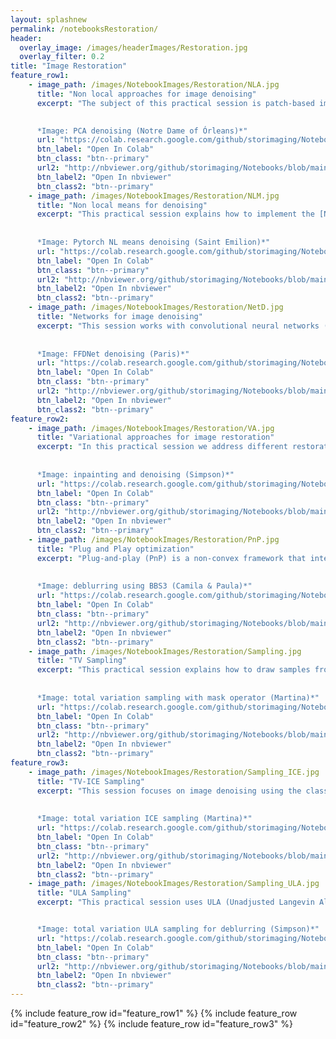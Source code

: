 ```yaml
---
layout: splashnew
permalink: /notebooksRestoration/
header:
  overlay_image: /images/headerImages/Restoration.jpg
  overlay_filter: 0.2
title: "Image Restoration"
feature_row1:
    - image_path: /images/NotebookImages/Restoration/NLA.jpg
      title: "Non local approaches for image denoising"
      excerpt: "The subject of this practical session is patch-based image denoising. It covers PCA image denoising, inspired by the paper [*C.-A. Deledalle and J. Salmon and A. Dalalyan, Image denoising with patch based PCA: local versus global, proceedings of BMVC 2011.*](https://hal.inria.fr/hal-00654289/) and DCT image denoising based on the algorithm described on [*Guoshen Yu, and Guillermo Sapiro, DCT image denoising: a simple and effective image denoising algorithm, Image Processing On Line, 1 (2011)*](https://www.ipol.im/pub/art/2011/ys-dct/).
      

      *Image: PCA denoising (Notre Dame of Órleans)*"
      url: "https://colab.research.google.com/github/storimaging/Notebooks/blob/main/Restoration/Non_local_approaches_for_image_denoising.ipynb"
      btn_label: "Open In Colab"
      btn_class: "btn--primary"
      url2: "http://nbviewer.org/github/storimaging/Notebooks/blob/main/Restoration/Non_local_approaches_for_image_denoising.ipynb"
      btn_label2: "Open In nbviewer"
      btn_class2: "btn--primary"
    - image_path: /images/NotebookImages/Restoration/NLM.jpg
      title: "Non local means for denoising"
      excerpt: "This practical session explains how to implement the [Non local means algorithm](https://epubs.siam.org/doi/pdf/10.1137/040616024?casa_token=T_quJzhNoP8AAAAA:JYmsToAmRuk_jyIaLUEpwQqlmu5rCCB_j49qFTrhCchWUE2RgFC8SWsh5i-yEVnrNd1GTt5f29HClw) for denoising images, introduced in 2005 by Buades, Coll and Morel in [Buades, A., Coll, B., & Morel, J.-M. (2005). *A review of image denoising algorithms, with a new one*. Multiscale modeling & simulation, 4(2), 490-530.](https://hal.archives-ouvertes.fr/hal-00271141/document). The session describes various implementations of the algorithm: from the naive version, through an implementation using integral images, and finally the pytorch version.
      
      
      *Image: Pytorch NL means denoising (Saint Emilion)*"
      url: "https://colab.research.google.com/github/storimaging/Notebooks/blob/main/Restoration/Non_Local_Means_for_denoising.ipynb"
      btn_label: "Open In Colab"
      btn_class: "btn--primary"
      url2: "http://nbviewer.org/github/storimaging/Notebooks/blob/main/Restoration/Non_Local_Means_for_denoising.ipynb"
      btn_label2: "Open In nbviewer"
      btn_class2: "btn--primary"
    - image_path: /images/NotebookImages/Restoration/NetD.jpg
      title: "Networks for image denoising"
      excerpt: "This session works with convolutional neural networks (CNN) to denoise images. Special emphasis is placed on [FFDnet](https://arxiv.org/abs/1710.04026) as well as on generalization problems and solutions such as Bias free networks, studied in [Mohan et al., Robust and interpretable blind image denoising via bias-free convolutional neural networks, 2020](https://arxiv.org/abs/1906.05478v3).
      
      
      *Image: FFDNet denoising (Paris)*"
      url: "https://colab.research.google.com/github/storimaging/Notebooks/blob/main/Restoration/Networks_for_image_denoising.ipynb"
      btn_label: "Open In Colab"
      btn_class: "btn--primary"
      url2: "http://nbviewer.org/github/storimaging/Notebooks/blob/main/Restoration/Networks_for_image_denoising.ipynb"
      btn_label2: "Open In nbviewer"
      btn_class2: "btn--primary"
feature_row2:
    - image_path: /images/NotebookImages/Restoration/VA.jpg
      title: "Variational approaches for image restoration"
      excerpt: "In this practical session we address different restoration problems such as inpainting, denoising and deblurring. Several variational approaches are used depending on the conditions of the problem: Tikhonov regularization, Total variation L1 and L2, and Wiener filtering.
      
      
      *Image: inpainting and denoising (Simpson)*"
      url: "https://colab.research.google.com/github/storimaging/Notebooks/blob/main/Restoration/Variational_approaches_for_image_restoration.ipynb"
      btn_label: "Open In Colab"
      btn_class: "btn--primary"
      url2: "http://nbviewer.org/github/storimaging/Notebooks/blob/main/Restoration/Variational_approaches_for_image_restoration.ipynb"
      btn_label2: "Open In nbviewer"
      btn_class2: "btn--primary"
    - image_path: /images/NotebookImages/Restoration/PnP.jpg
      title: "Plug and Play optimization"
      excerpt: "Plug-and-play (PnP) is a non-convex framework that integrates modern denoising priors into proximal algorithms. This practical session explains and shows inpainting end deblurring experiments using the following PnP algorithms: PnP ADMM, PnP FBS, PnP BBS, PnP BBS2 and PnP BBS3.
      
      
      *Image: deblurring using BBS3 (Camila & Paula)*"
      url: "https://colab.research.google.com/github/storimaging/Notebooks/blob/main/Restoration/Plug_and_Play_optimization.ipynb"
      btn_label: "Open In Colab"
      btn_class: "btn--primary"
      url2: "http://nbviewer.org/github/storimaging/Notebooks/blob/main/Restoration/Plug_and_Play_optimization.ipynb"
      btn_label2: "Open In nbviewer"
      btn_class2: "btn--primary"
    - image_path: /images/NotebookImages/Restoration/Sampling.jpg
      title: "TV Sampling"
      excerpt: "This practical session explains how to draw samples from different distributions. It uses the Metropolis algorithm, inspired by what is used in [Louchet, C., & Moisan, L. (2008, August). Total variation denoising using posterior expectation, EUSIPCO 2008](https://hal.archives-ouvertes.fr/hal-00258849/file/lm08ok.pdf).
      
      
      *Image: total variation sampling with mask operator (Martina)*"
      url: "https://colab.research.google.com/github/storimaging/Notebooks/blob/main/Restoration/Sampling_TV.ipynb"
      btn_label: "Open In Colab"
      btn_class: "btn--primary"
      url2: "http://nbviewer.org/github/storimaging/Notebooks/blob/main/Restoration/Sampling_TV.ipynb"
      btn_label2: "Open In nbviewer"
      btn_class2: "btn--primary"
feature_row3:
    - image_path: /images/NotebookImages/Restoration/Sampling_ICE.jpg
      title: "TV-ICE Sampling"
      excerpt: "This session focuses on image denoising using the classical TVL2 model using the algorithm Iterated Conditional Expectation (ICE). It is inspired by the article [Louchet, C.,  Moisan, L., *Total variation denoising using iterated conditional expectation*. In 2014 22nd European Signal Processing Conference (EUSIPCO) (pp. 1592-1596). 2014](https://hal.archives-ouvertes.fr/hal-01214735). 
      
      
      *Image: total variation ICE sampling (Martina)*"
      url: "https://colab.research.google.com/github/storimaging/Notebooks/blob/main/Restoration/TVICE.ipynb"
      btn_label: "Open In Colab"
      btn_class: "btn--primary"
      url2: "http://nbviewer.org/github/storimaging/Notebooks/blob/main/Restoration/TVICE.ipynb"
      btn_label2: "Open In nbviewer"
      btn_class2: "btn--primary"
    - image_path: /images/NotebookImages/Restoration/Sampling_ULA.jpg
      title: "ULA Sampling"
      excerpt: "This practical session uses ULA (Unadjusted Langevin Algorithm) to sample from distributions. In particular, this practical session shows how to use the algorithm to remove blur and noise from an image.


      *Image: total variation ULA sampling for deblurring (Simpson)*"
      url: "https://colab.research.google.com/github/storimaging/Notebooks/blob/main/Restoration/ULA_Sampling.ipynb"
      btn_label: "Open In Colab"
      btn_class: "btn--primary"
      url2: "http://nbviewer.org/github/storimaging/Notebooks/blob/main/Restoration/ULA_Sampling.ipynb"
      btn_label2: "Open In nbviewer"
      btn_class2: "btn--primary"
---
```


{% include feature_row id="feature_row1" %}
{% include feature_row id="feature_row2" %}
{% include feature_row id="feature_row3" %}
